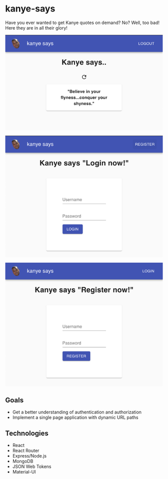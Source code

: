 # kanye-says

Have you ever wanted to get Kanye quotes on demand?
No?
Well, too bad! Here they are in all their glory!

![main](https://github.com/chyyeeah/kanye-says/blob/readme-images/images/main.png?raw=true)

![login](https://github.com/chyyeeah/kanye-says/blob/readme-images/images/login.png?raw=true)

![register](https://github.com/chyyeeah/kanye-says/blob/readme-images/images/register.png?raw=true)

## Goals
- Get a better understanding of authentication and authorization
- Implement a single page application with dynamic URL paths

## Technologies
- React
- React Router
- Express/Node.js
- MongoDB
- JSON Web Tokens
- Material-UI